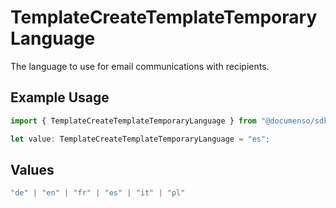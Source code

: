 # TemplateCreateTemplateTemporaryLanguage

The language to use for email communications with recipients.

## Example Usage

```typescript
import { TemplateCreateTemplateTemporaryLanguage } from "@documenso/sdk-typescript/models/operations";

let value: TemplateCreateTemplateTemporaryLanguage = "es";
```

## Values

```typescript
"de" | "en" | "fr" | "es" | "it" | "pl"
```